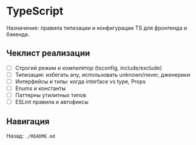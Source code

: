 # TypeScript

Назначение: правила типизации и конфигурации TS для фронтенда и бэкенда.

## Чеклист реализации
- [ ] Строгий режим и компилятор (tsconfig, include/exclude)
- [ ] Типизация: избегать any, использовать unknown/never, дженерики
- [ ] Интерфейсы и типы: когда interface vs type, Props
- [ ] Enums и константы
- [ ] Паттерны утилитных типов
- [ ] ESLint правила и автофиксы

## Навигация
Назад: `./README.md`